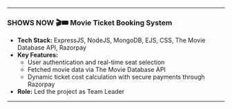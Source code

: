 
---

### SHOWS NOW 🎬🎟️ Movie Ticket Booking System
- **Tech Stack:** ExpressJS, NodeJS, MongoDB, EJS, CSS, The Movie Database API, Razorpay
- **Key Features:**
  - User authentication and real-time seat selection
  - Fetched movie data via The Movie Database API
  - Dynamic ticket cost calculation with secure payments through Razorpay
- **Role:** Led the project as Team Leader

---


